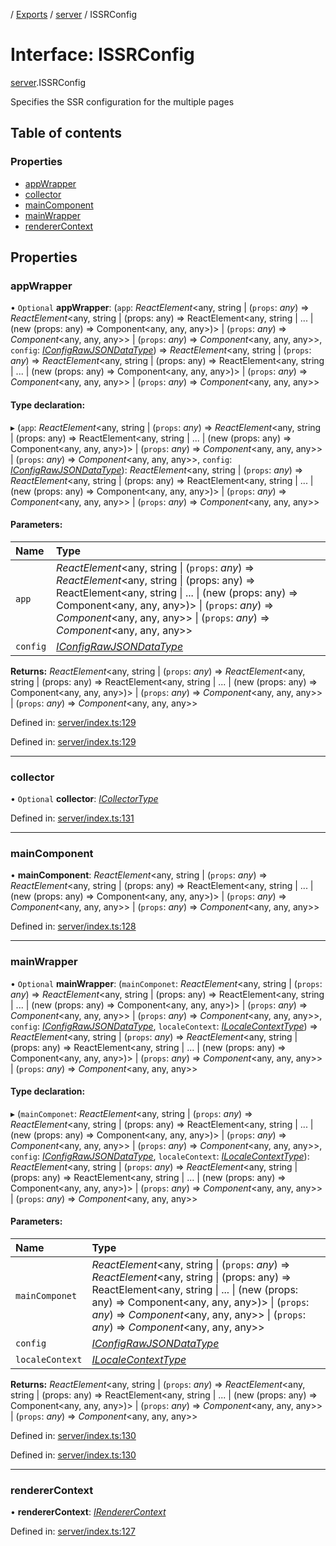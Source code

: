 [](../README.md) / [Exports](../modules.md) / [server](../modules/server.md) / ISSRConfig

# Interface: ISSRConfig

[server](../modules/server.md).ISSRConfig

Specifies the SSR configuration for the multiple pages

## Table of contents

### Properties

- [appWrapper](server.issrconfig.md#appwrapper)
- [collector](server.issrconfig.md#collector)
- [mainComponent](server.issrconfig.md#maincomponent)
- [mainWrapper](server.issrconfig.md#mainwrapper)
- [rendererContext](server.issrconfig.md#renderercontext)

## Properties

### appWrapper

• `Optional` **appWrapper**: (`app`: *ReactElement*<any, string \| (`props`: *any*) => *ReactElement*<any, string \| (props: any) =\> ReactElement<any, string \| ... \| (new (props: any) =\> Component<any, any, any\>)\> \| (`props`: *any*) => *Component*<any, any, any\>\> \| (`props`: *any*) => *Component*<any, any, any\>\>, `config`: [*IConfigRawJSONDataType*](config.iconfigrawjsondatatype.md)) => *ReactElement*<any, string \| (`props`: *any*) => *ReactElement*<any, string \| (props: any) =\> ReactElement<any, string \| ... \| (new (props: any) =\> Component<any, any, any\>)\> \| (`props`: *any*) => *Component*<any, any, any\>\> \| (`props`: *any*) => *Component*<any, any, any\>\>

#### Type declaration:

▸ (`app`: *ReactElement*<any, string \| (`props`: *any*) => *ReactElement*<any, string \| (props: any) =\> ReactElement<any, string \| ... \| (new (props: any) =\> Component<any, any, any\>)\> \| (`props`: *any*) => *Component*<any, any, any\>\> \| (`props`: *any*) => *Component*<any, any, any\>\>, `config`: [*IConfigRawJSONDataType*](config.iconfigrawjsondatatype.md)): *ReactElement*<any, string \| (`props`: *any*) => *ReactElement*<any, string \| (props: any) =\> ReactElement<any, string \| ... \| (new (props: any) =\> Component<any, any, any\>)\> \| (`props`: *any*) => *Component*<any, any, any\>\> \| (`props`: *any*) => *Component*<any, any, any\>\>

#### Parameters:

Name | Type |
:------ | :------ |
`app` | *ReactElement*<any, string \| (`props`: *any*) => *ReactElement*<any, string \| (props: any) =\> ReactElement<any, string \| ... \| (new (props: any) =\> Component<any, any, any\>)\> \| (`props`: *any*) => *Component*<any, any, any\>\> \| (`props`: *any*) => *Component*<any, any, any\>\> |
`config` | [*IConfigRawJSONDataType*](config.iconfigrawjsondatatype.md) |

**Returns:** *ReactElement*<any, string \| (`props`: *any*) => *ReactElement*<any, string \| (props: any) =\> ReactElement<any, string \| ... \| (new (props: any) =\> Component<any, any, any\>)\> \| (`props`: *any*) => *Component*<any, any, any\>\> \| (`props`: *any*) => *Component*<any, any, any\>\>

Defined in: [server/index.ts:129](https://github.com/onzag/itemize/blob/55e63f2c/server/index.ts#L129)

Defined in: [server/index.ts:129](https://github.com/onzag/itemize/blob/55e63f2c/server/index.ts#L129)

___

### collector

• `Optional` **collector**: [*ICollectorType*](client.icollectortype.md)

Defined in: [server/index.ts:131](https://github.com/onzag/itemize/blob/55e63f2c/server/index.ts#L131)

___

### mainComponent

• **mainComponent**: *ReactElement*<any, string \| (`props`: *any*) => *ReactElement*<any, string \| (props: any) =\> ReactElement<any, string \| ... \| (new (props: any) =\> Component<any, any, any\>)\> \| (`props`: *any*) => *Component*<any, any, any\>\> \| (`props`: *any*) => *Component*<any, any, any\>\>

Defined in: [server/index.ts:128](https://github.com/onzag/itemize/blob/55e63f2c/server/index.ts#L128)

___

### mainWrapper

• `Optional` **mainWrapper**: (`mainComponet`: *ReactElement*<any, string \| (`props`: *any*) => *ReactElement*<any, string \| (props: any) =\> ReactElement<any, string \| ... \| (new (props: any) =\> Component<any, any, any\>)\> \| (`props`: *any*) => *Component*<any, any, any\>\> \| (`props`: *any*) => *Component*<any, any, any\>\>, `config`: [*IConfigRawJSONDataType*](config.iconfigrawjsondatatype.md), `localeContext`: [*ILocaleContextType*](client_internal_providers_locale_provider.ilocalecontexttype.md)) => *ReactElement*<any, string \| (`props`: *any*) => *ReactElement*<any, string \| (props: any) =\> ReactElement<any, string \| ... \| (new (props: any) =\> Component<any, any, any\>)\> \| (`props`: *any*) => *Component*<any, any, any\>\> \| (`props`: *any*) => *Component*<any, any, any\>\>

#### Type declaration:

▸ (`mainComponet`: *ReactElement*<any, string \| (`props`: *any*) => *ReactElement*<any, string \| (props: any) =\> ReactElement<any, string \| ... \| (new (props: any) =\> Component<any, any, any\>)\> \| (`props`: *any*) => *Component*<any, any, any\>\> \| (`props`: *any*) => *Component*<any, any, any\>\>, `config`: [*IConfigRawJSONDataType*](config.iconfigrawjsondatatype.md), `localeContext`: [*ILocaleContextType*](client_internal_providers_locale_provider.ilocalecontexttype.md)): *ReactElement*<any, string \| (`props`: *any*) => *ReactElement*<any, string \| (props: any) =\> ReactElement<any, string \| ... \| (new (props: any) =\> Component<any, any, any\>)\> \| (`props`: *any*) => *Component*<any, any, any\>\> \| (`props`: *any*) => *Component*<any, any, any\>\>

#### Parameters:

Name | Type |
:------ | :------ |
`mainComponet` | *ReactElement*<any, string \| (`props`: *any*) => *ReactElement*<any, string \| (props: any) =\> ReactElement<any, string \| ... \| (new (props: any) =\> Component<any, any, any\>)\> \| (`props`: *any*) => *Component*<any, any, any\>\> \| (`props`: *any*) => *Component*<any, any, any\>\> |
`config` | [*IConfigRawJSONDataType*](config.iconfigrawjsondatatype.md) |
`localeContext` | [*ILocaleContextType*](client_internal_providers_locale_provider.ilocalecontexttype.md) |

**Returns:** *ReactElement*<any, string \| (`props`: *any*) => *ReactElement*<any, string \| (props: any) =\> ReactElement<any, string \| ... \| (new (props: any) =\> Component<any, any, any\>)\> \| (`props`: *any*) => *Component*<any, any, any\>\> \| (`props`: *any*) => *Component*<any, any, any\>\>

Defined in: [server/index.ts:130](https://github.com/onzag/itemize/blob/55e63f2c/server/index.ts#L130)

Defined in: [server/index.ts:130](https://github.com/onzag/itemize/blob/55e63f2c/server/index.ts#L130)

___

### rendererContext

• **rendererContext**: [*IRendererContext*](client_providers_renderer.irenderercontext.md)

Defined in: [server/index.ts:127](https://github.com/onzag/itemize/blob/55e63f2c/server/index.ts#L127)
